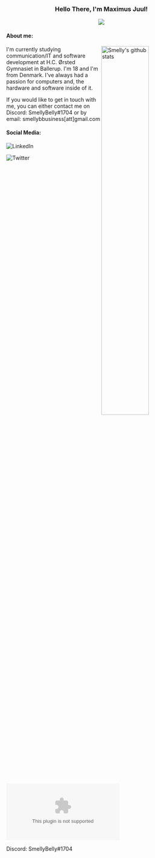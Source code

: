 <!-- Banner -->
<h3 align="center">Hello There, I'm Maximus Juul!</h3>
<p align="center">
	<img align="center" src="https://github.com/SmellyB3lly/SmellyB3lly/blob/main/assets/helloThere.gif">
</p>

<!-- About you -->
#### **About me:**

<!-- Any image aligned to the right. Beware the width -->
<a href="https://github.com/SmellyB3lly">
    <img width="50%" align="right" alt="Smelly's github stats" src="https://github-readme-stats.vercel.app/api?username=SmellyB3lly&show_icons=true&hide_border=true" />
  </a>

I'm currently studying communication/IT and software development at H.C. Ørsted Gymnasiet in Ballerup. I'm 18 and I'm from Denmark. I've always had a passion for computers and, the hardware and software inside of it. 

If you would like to get in touch with me, you can either contact me on Discord: SmellyBelly#1704 or by email: smellybbusiness[att]gmail.com

#### **Social Media:**

![LinkedIn](www.linkedin.com/in/maximus-juul)

![Twitter](https://twitter.com/SmeIIyBeIIy)

![E-Mail](smellybbusiness@gmail.com)

Discord: SmellyBelly#1704
